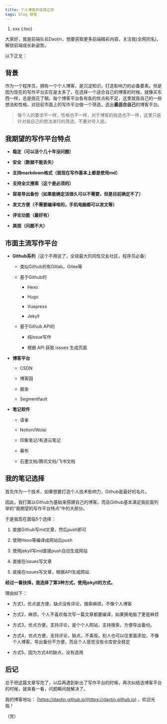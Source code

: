 ```yaml
---
title: 个人博客的选择之旅
tags: blog 随笔
---
```


1. xxx
{:toc}

大家好，我是前端队长Daotin，想要获取更多前端精彩内容，关注我(全网同名)，解锁前端成长新姿势。

以下正文：

<!--more-->

## 背景

作为一个程序员，拥有一个个人博客，是沉淀知识，打造影响力的必备要素。但是因为现在的写作平台实在是太多了，在选择一个适合自己的博客的时候，就像买东西一样，总是挑花了眼。每个博客平台各有各的优点和不足，这里就我自己的一些想法和性格，对目前市面上的写作平台做一个筛选，选出**最适合自己**的博客平台。

> 每个人的要求不一样，性格也不一样，对于博客的挑选也不一样，这里只是针对我自己的想法进行的筛选，不要对号入座。



## 我期望的写作平台特点

- **稳定（可以活个几十年没问题）**

- **安全（数据不能丢失）**

- **支持markdown格式（我现在写作基本上都是使用md）**

- **支持全文搜索（这个是必须的）**

- **容易导出备份（如果能确定活很久可以不需要，但是目前确定不了）**

- **发文方便（不需要编译啥的，手机电脑都可以发文等）**

- **评论功能（最好有）**

- **美观（问题不大）**



## 市面主流写作平台

- **Github系列**（这个不用说了，全球最大的同性交友社区，程序员必备）

  - 类似Github的有Gitlab，Gitee等

  - 基于Github的

    - Hexo

    - Hugo

    - Vuepress

    - Jekyll

  - 基于Github API的

    - 纯issue写作

    - 根据 API 获取 issues 生成页面

- **博客平台**

  - CSDN

  - 博客园

  - 掘金

  - Segmentfault

- **笔记软件**

  - 语雀

  - Notion/Wolai

  - 印象笔记/有道云笔记

  - 幕布

  - 石墨文档/腾讯文档/飞书文档



## 我的笔记选择

首先作为一个技术，如果想要打造个人技术影响力，Github是最好的名片。

因此，我打算以Github为基础来搭建自己的博客。而且Github基本满足我前面列举的“我期望的写作平台特点”中的大部分。



于是我现在面临5个选择：

1. 直接Github写md文章，然后push即可

2. 使用Hexo等编译成网站后push

3. 使用jekyll写md直接push自动生成网站

4. 直接在issues写文章

5. 直接在issues写文章，根据API生成网站



**经过一番抉择，我选择了第3种方式，使用jekyll的方式。**



理由如下：

- 方式1，优点是方便，缺点没有评论，搜索麻烦，不像个人博客

- 方式2，麻烦，个人不喜欢每次写一篇文章都要编译，如果换电脑了更是麻烦

- 方式3，优点方便，支持评论，是个个人网站，支持搜索，方便导出备份。

- 方式4，优点方便，支持评论，缺点，不美观，别人也可以往里面添加，不像个人博客，导出备份不方便，而且个人感觉没有仓库安全稳定

- 方式5，因为方式4的缺点，没有选用



## 后记

总于把这篇文章写完了，以后再遇到新出了写作平台的时候，再次纠结选博客平台的时候，就来看一看，问题瞬间就解决了。

我的博客地址： [https://daotin.github.io](https://daotin.github.io) ，欢迎光临！


（完）









